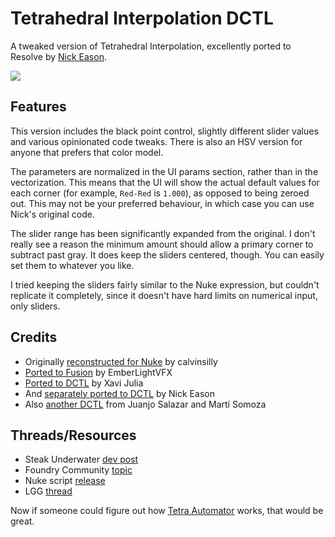 # Tetrahedral Interpolation DCTL

A tweaked version of Tetrahedral Interpolation, excellently ported to Resolve by [Nick Eason](https://github.com/npeason/Tetra-DCTLOFX).

![](https://i.postimg.cc/vHnFzzq7/tetra.png)

## Features

This version includes the black point control, slightly different slider values and various opinionated code tweaks. There is also an HSV version for anyone that prefers that color model.

The parameters are normalized in the UI params section, rather than in the vectorization. This means that the UI will show the actual default values for each corner (for example, `Red-Red` is `1.000`), as opposed to being zeroed out. This may not be your preferred behaviour, in which case you can use Nick's original code.

The slider range has been significantly expanded from the original. I don't really see a reason the minimum amount should allow a primary corner to subtract past gray. It does keep the sliders centered, though. You can easily set them to whatever you like.

I tried keeping the sliders fairly similar to the Nuke expression, but couldn't replicate it completely, since it doesn't have hard limits on numerical input, only sliders.

## Credits

- Originally [reconstructed for Nuke](https://github.com/calvinsilly/Tetrahedral-Interpolation) by calvinsilly
- [Ported to Fusion](https://github.com/EmberLightVFX/Tetrahedral-Interpolation-for-Fusion) by EmberLightVFX
- [Ported to DCTL](https://github.com/xavijulez/Tetrahedral-Interpolation-DCTL) by Xavi Julia
- And [separately ported to DCTL](https://github.com/npeason/Tetra-DCTLOFX) by Nick Eason
- Also [another DCTL](https://www.juanjosalazar.com/color-science) from Juanjo Salazar and Martí Somoza

## Threads/Resources

- Steak Underwater [dev post](https://www.steakunderwater.com/wesuckless/viewtopic.php?t=4319)
- Foundry Community [topic](https://community.foundry.com/discuss/topic/154699/blinkscript-stuck-solving-missing-code-tetrahedral-interpolation)
- Nuke script [release](https://old.reddit.com/r/cinematography/comments/k6ggq4/steve_yedlins_tetrahedral_script/)
- LGG [thread](https://liftgammagain.com/forum/index.php?threads/tetrahedral-interpolation.15364/)

Now if someone could figure out how [Tetra Automator](https://i.postimg.cc/C5F7qwQ6/tetra-automator.png) works, that would be great.
